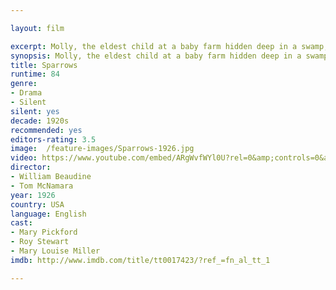 ```yaml
---

layout: film

excerpt: Molly, the eldest child at a baby farm hidden deep in a swamp, must rescue the others when their cruel master decides that one of them will be disposed of.
synopsis: Molly, the eldest child at a baby farm hidden deep in a swamp, must rescue the others when their cruel master decides that one of them will be disposed of.
title: Sparrows
runtime: 84
genre:
- Drama 
- Silent
silent: yes
decade: 1920s 
recommended: yes
editors-rating: 3.5
image:  /feature-images/Sparrows-1926.jpg 
video: https://www.youtube.com/embed/ARgWvfWYl0U?rel=0&amp;controls=0&amp;showinfo=0
director:  
- William Beaudine
- Tom McNamara
year: 1926 
country: USA
language: English
cast:
- Mary Pickford
- Roy Stewart
- Mary Louise Miller
imdb: http://www.imdb.com/title/tt0017423/?ref_=fn_al_tt_1

--- 
```



